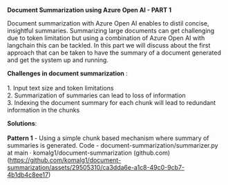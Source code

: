 **Document Summarization using Azure Open AI - PART 1**

Document summarization with Azure Open AI enables to distil concise, insightful summaries. Summarizing large documents can get challenging due to token limitation but using a combination of Azure Open AI with langchain this can be tackled. In this part we will discuss about the first approach that can be taken to have the summary of a document generated and get the system up and running.

**Challenges in document summarization** : <br><br>
	1. Input text size and token limitations <br>
	2. Summarization of summaries can lead to loss of information <br>
	3. Indexing the document summary for each chunk will lead to redundant information in the chunks <br>


**Solutions**: <br><br>
**Pattern 1** - Using a simple chunk based mechanism where summary of summaries is generated.
Code - document-summarization/summarizer.py at main · komalg1/document-summarization (github.com)
(https://github.com/komalg1/document-summarization/assets/29505310/ca3dda6e-a1c8-49c0-9cb7-4b1db4c8ee17)
